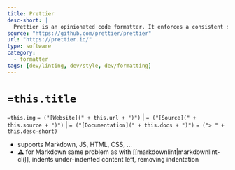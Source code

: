 ```yaml
---
title: Prettier
desc-short: |
  Prettier is an opinionated code formatter. It enforces a consistent style by parsing your code and re-printing it with its own rules that take the maximum line length into account, wrapping code when necessary.
source: "https://github.com/prettier/prettier"
url: "https://prettier.io/"
type: software
category:
  - formatter
tags: [dev/linting, dev/style, dev/formatting]
---
```


# `=this.title`

`=this.img` `= ("[Website](" + this.url + ")")` |  `= ("[Source](" + this.source + ")")` | `= ("[Documentation](" + this.docs + ")")`
`= ("> " + this.desc-short)`

- supports Markdown, JS, HTML, CSS, ...
- :warning: for Markdown same problem as with [[markdownlint|markdownlint-cli]], indents under-indented content left, removing indentation

